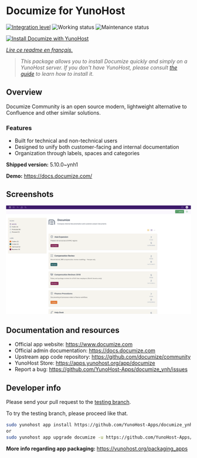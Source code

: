 <!--
N.B.: This README was automatically generated by https://github.com/YunoHost/apps/tree/master/tools/README-generator
It shall NOT be edited by hand.
-->

# Documize for YunoHost

[![Integration level](https://dash.yunohost.org/integration/documize.svg)](https://dash.yunohost.org/appci/app/documize) ![Working status](https://ci-apps.yunohost.org/ci/badges/documize.status.svg) ![Maintenance status](https://ci-apps.yunohost.org/ci/badges/documize.maintain.svg)

[![Install Documize with YunoHost](https://install-app.yunohost.org/install-with-yunohost.svg)](https://install-app.yunohost.org/?app=documize)

*[Lire ce readme en français.](./README_fr.md)*

> *This package allows you to install Documize quickly and simply on a YunoHost server.
If you don't have YunoHost, please consult [the guide](https://yunohost.org/#/install) to learn how to install it.*

## Overview

Documize Community is an open source modern, lightweight alternative to Confluence and other similar solutions.

### Features

- Built for technical and non-technical users
- Designed to unify both customer-facing and internal documentation
- Organization through labels, spaces and categories

**Shipped version:** 5.10.0~ynh1

**Demo:** https://docs.documize.com/

## Screenshots

![Screenshot of Documize](./doc/screenshots/screenshot.png)

## Documentation and resources

* Official app website: <https://www.documize.com>
* Official admin documentation: <https://docs.documize.com>
* Upstream app code repository: <https://github.com/documize/community>
* YunoHost Store: <https://apps.yunohost.org/app/documize>
* Report a bug: <https://github.com/YunoHost-Apps/documize_ynh/issues>

## Developer info

Please send your pull request to the [testing branch](https://github.com/YunoHost-Apps/documize_ynh/tree/testing).

To try the testing branch, please proceed like that.

``` bash
sudo yunohost app install https://github.com/YunoHost-Apps/documize_ynh/tree/testing --debug
or
sudo yunohost app upgrade documize -u https://github.com/YunoHost-Apps/documize_ynh/tree/testing --debug
```

**More info regarding app packaging:** <https://yunohost.org/packaging_apps>

